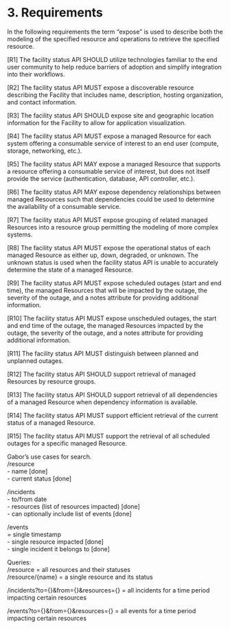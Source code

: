 # 3. Requirements

In the following requirements the term “expose” is used to describe both the modeling of the specified resource and operations to retrieve the specified resource.

[R1] The facility status API SHOULD utilize technologies familiar to the end user community to help reduce barriers of adoption and simplify integration into their workflows.  
     
[R2] The facility status API MUST expose a discoverable resource describing the Facility that includes name, description, hosting organization, and contact information.  

[R3] The facility status API SHOULD expose site and geographic location information for the Facility to allow for application visualization.  

[R4] The facility status API MUST expose a managed Resource for each system offering a consumable service of interest to an end user (compute, storage, networking, etc.).  

[R5] The facility status API MAY expose a managed Resource that supports a resource offering a consumable service of interest, but does not itself provide the service (authentication, database, API controller, etc.).  

[R6] The facility status API MAY expose dependency relationships between managed Resources such that dependencies could be used to determine the availability of a consumable service.  

[R7] The facility status API MUST expose grouping of related managed Resources into a resource group permitting the modeling of more complex systems.  

[R8] The facility status API MUST expose the operational status of each managed Resource as either up, down, degraded, or unknown.  The unknown status is used when the facility status API is unable to accurately determine the state of a managed Resource.  

[R9] The facility status API MUST expose scheduled outages (start and end time), the managed Resources that will be impacted by the outage, the severity of the outage, and a notes attribute for providing additional information.  

[R10] The facility status API MUST expose unscheduled outages, the start and end time of the outage, the managed Resources impacted by the outage, the severity of the outage, and a notes attribute for providing additional information.  

[R11]  The facility status API MUST distinguish between planned and unplanned outages.  

[R12] The facility status API SHOULD support retrieval of managed Resources by resource groups.  

[R13] The facility status API SHOULD support retrieval of all dependencies of a managed Resource when dependency information is available.  

[R14] The facility status API MUST support efficient retrieval of the current status of a managed Resource.

[R15] The facility status API MUST support the retrieval of all scheduled outages for a specific managed Resource.

Gabor’s use cases for search.  
/resource  
 \- name \[done\]  
 \- current status \[done\]

/incidents  
 \- to/from date  
 \- resources (list of resources impacted) \[done\]  
 \- can optionally include list of events \[done\]

/events  
 \= single timestamp  
 \- single resource impacted \[done\]  
 \- single incident it belongs to \[done\]

Queries:  
/resource \= all resources and their statuses  
/resource/{name} \= a single resource and its status

/incidents?to={}\&from={}\&resources={} \= all incidents for a time period impacting certain resources

/events?to={}\&from={}\&resources={} \= all events for a time period impacting certain resources

